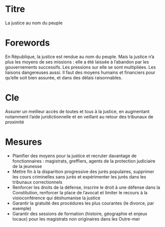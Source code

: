 # Titre

La justice au nom du peuple

# Forewords

En République, la justice est rendue au nom du peuple. Mais la justice n’a plus les moyens de ses missions : elle a été laissée à l’abandon par les gouvernements successifs. Les pressions sur elle se sont multipliées. Les liaisons dangereuses aussi. Il faut des moyens humains et financiers pour qu’elle soit bien assurée, et dans des délais raisonnables.

# Cle
Assurer un meilleur accès de toutes et tous à la justice, en augmentant notamment l’aide juridictionnelle et en veillant au retour des tribunaux de proximité

# Mesures

* Planifier des moyens pour la justice et recruter davantage de fonctionnaires : magistrats, greffiers, agents de la protection judiciaire de la jeunesse
* Mettre fin à la disparition progressive des jurés populaires, supprimer les cours criminelles sans jurés et expérimenter les jurés dans les tribunaux correctionnels
* Renforcer les droits de la défense, inscrire le droit à une défense dans la Constitution, renforcer la place de l’avocat et limiter le recours à la visioconférence qui déshumanise la justice
* Garantir la gratuité des procédures les plus courantes (le divorce, par exemple)
* Garantir des sessions de formation (histoire, géographie et enjeux locaux) pour les magistrats non originaires dans les Outre-mer
